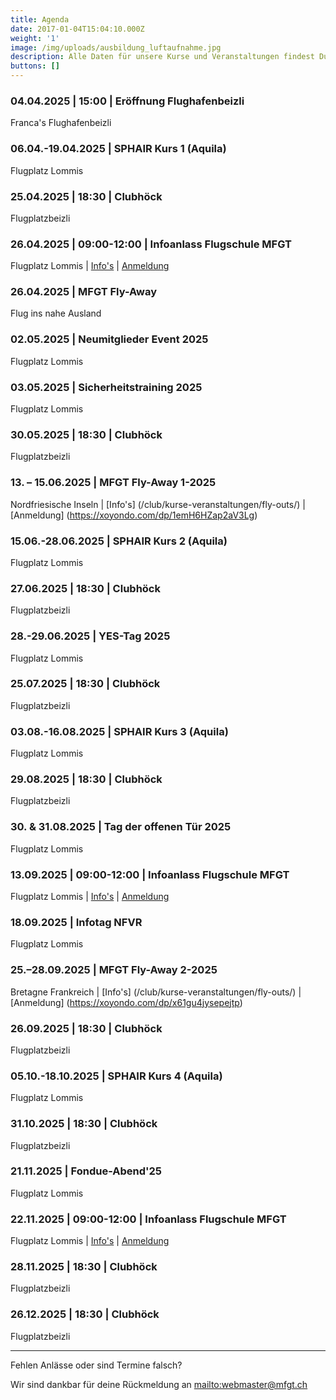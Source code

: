 ```yaml
---
title: Agenda
date: 2017-01-04T15:04:10.000Z
weight: '1'
image: /img/uploads/ausbildung_luftaufnahme.jpg
description: Alle Daten für unsere Kurse und Veranstaltungen findest Du in unserer Agenda.
buttons: []
---
```

### 04.04.2025 | 15:00 | Eröffnung Flughafenbeizli

Franca's Flughafenbeizli

### 06.04.-19.04.2025 | SPHAIR Kurs 1 (Aquila)

Flugplatz Lommis

### 25.04.2025 | 18:30 | Clubhöck

Flugplatzbeizli

### 26.04.2025 | 09:00-12:00 | Infoanlass Flugschule MFGT

Flugplatz Lommis | [Info's](/flugschule/schritte-richtung-cockpit/infoabend/) | [Anmeldung](https://docs.google.com/forms/d/e/1FAIpQLSd3JpxXrOxj7fl_Zm0az8h-jQsAsB1TOEE2-HsOPYoi29qRUw/viewform)

### 26.04.2025 | MFGT Fly-Away

Flug ins nahe Ausland

### 02.05.2025 | Neumitglieder Event 2025

Flugplatz Lommis

### 03.05.2025 | Sicherheitstraining 2025

Flugplatz Lommis

### 30.05.2025 | 18:30 | Clubhöck

Flugplatzbeizli

### 13. – 15.06.2025 | MFGT Fly-Away 1-2025

Nordfriesische Inseln | [Info's] (/club/kurse-veranstaltungen/fly-outs/) | [Anmeldung] (https://xoyondo.com/dp/1emH6HZap2aV3Lg)

### 15.06.-28.06.2025 | SPHAIR Kurs 2 (Aquila)

Flugplatz Lommis

### 27.06.2025 | 18:30 | Clubhöck

Flugplatzbeizli

### 28.-29.06.2025 | YES-Tag 2025

Flugplatz Lommis

### 25.07.2025 | 18:30 | Clubhöck

Flugplatzbeizli

### 03.08.-16.08.2025 | SPHAIR Kurs 3 (Aquila)

Flugplatz Lommis

### 29.08.2025 | 18:30 | Clubhöck

Flugplatzbeizli

### 30. & 31.08.2025 | Tag der offenen Tür 2025

Flugplatz Lommis

### 13.09.2025 | 09:00-12:00 | Infoanlass Flugschule MFGT

Flugplatz Lommis | [Info's](/flugschule/schritte-richtung-cockpit/infoabend/) | [Anmeldung](https://docs.google.com/forms/d/e/1FAIpQLSd3JpxXrOxj7fl_Zm0az8h-jQsAsB1TOEE2-HsOPYoi29qRUw/viewform)

### 18.09.2025 | Infotag NFVR

Flugplatz Lommis

### 25.–28.09.2025 | MFGT Fly-Away 2-2025

Bretagne Frankreich | [Info's] (/club/kurse-veranstaltungen/fly-outs/) | [Anmeldung] (https://xoyondo.com/dp/x61gu4jysepejtp)

### 26.09.2025 | 18:30 | Clubhöck

Flugplatzbeizli

### 05.10.-18.10.2025 | SPHAIR Kurs 4 (Aquila)

Flugplatz Lommis

### 31.10.2025 | 18:30 | Clubhöck

Flugplatzbeizli

### 21.11.2025 | Fondue-Abend'25

Flugplatz Lommis

### 22.11.2025 | 09:00-12:00 | Infoanlass Flugschule MFGT

Flugplatz Lommis | [Info's](/flugschule/schritte-richtung-cockpit/infoabend/) | [Anmeldung](https://docs.google.com/forms/d/e/1FAIpQLSd3JpxXrOxj7fl_Zm0az8h-jQsAsB1TOEE2-HsOPYoi29qRUw/viewform)

### 28.11.2025 | 18:30 | Clubhöck

Flugplatzbeizli

### 26.12.2025 | 18:30 | Clubhöck

Flugplatzbeizli

<hr>

Fehlen Anlässe oder sind Termine falsch?

Wir sind dankbar für deine Rückmeldung an <mailto:webmaster@mfgt.ch>

<!-- <font color="red">Ausgebucht!</font> -->

